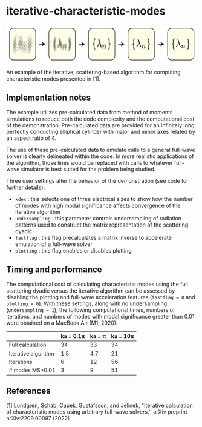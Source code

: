 # iterative-characteristic-modes

<img src="iterative-image.png" height="100"/>

An example of the iterative, scattering-based algorithm for computing characteristic modes presented in [1].  

## Implementation notes

The example utilizes pre-calculated data from method of moments simulations to reduce both the code complexity and the computational cost of the demonstration.  Pre-calculated data are provided for an infinitely long, perfectly conducting elliptical cylinder with major and minor axes related by an aspect ratio of 4.  

The use of these pre-calculated data to emulate calls to a general full-wave solver is clearly delineated within the code.  In more realistic applications of the algorithm, those lines would be replaced with calls to whatever full-wave simulator is best suited for the problem being studied.

Three user settings alter the behavior of the demonstration (see code for further details):
- `kdex` : this selects one of three electrical sizes to show how the number of modes with high modal significance affects convergence of the iterative algorithm
- `undersampling` : this parameter controls undersampling of radiation patterns used to construct the matrix representation of the scattering dyadic
- `fastflag` : this flag precalculates a matrix inverse to accelerate emulation of a full-wave solver 
- `plotting` : this flag enables or disables plotting

## Timing and performance

The computational cost of calculating characteristic modes using the full scattering dyadic versus the iterative algorithm can be assessed by disabling the plotting and full-wave acceleration features (`fastflag = 0` and `plotting = 0`).  With these settings, along with no undersampling (`undersampling = 1`), the following computational times, numbers of iterations, and numbers of modes with modal significance greater than 0.01 were obtained on a MacBook Air (M1, 2020):

|   | ka = 0.1π | ka = π | ka = 10π |
| ------------- | ------------- | -- | -- |
| Full calculation  | 34  | 33 | 34 |
| Iterative algorithm  | 1.5  | 4.7 | 21 |
| Iterations | 6 | 12 | 56 |
| \# modes MS>0.01 | 3 | 9  | 51|

## References

[1] Lundgren, Schab, Capek, Gustafsson, and Jelinek, "Iterative calculation of characteristic modes using arbitrary full-wave solvers,'' arXiv preprint arXiv:2209.00097 (2022)

